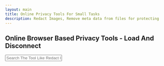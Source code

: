 ```yaml
---
layout: main
title: Online Privacy Tools For Small Tasks
description: Redact Images, Remove meta data from files for protecting your privacy. Compress your files and so on;
---
```


<section style="width: 100%;">
    <h1>Online Browser Based Privacy Tools - Load And Disconnect</h1>
<div class="search-container">
   <i class="fas fa-search search-icon"></i>
   <input type="text" class="search-bar" id="searchInput" placeholder="Search The Tool Like Redact Image ....">
</div>


<div class="container">
<div class="tool-grid" id="toolsGrid">
</div>
</div>

<script src="/assets/js/privacy-tools.js"></script>

<script type="application/ld+json">
{
  "@context": "https://schema.org",
  "@graph": [
    {
      "@type": "WebSite",
      "@id": "https://reptilebirds.com/#website",
      "url": "https://reptilebirds.com/",
      "name": "Reptile Birds",
      "description": "Free online privacy, audio, image, and file tools. 100% browser-based, secure, and private.",
      "inLanguage": "en",
      "publisher": {
        "@id": "https://reptilebirds.com/#organization"
      }
    },
    {
      "@type": "Organization",
      "@id": "https://reptilebirds.com/#organization",
      "name": "Reptile Birds",
      "url": "https://reptilebirds.com/",
      "logo": {
        "@type": "ImageObject",
        "url": "https://reptilebirds.com/logo.png"
      }
    },
    {
      "@type": "WebPage",
      "@id": "https://reptilebirds.com/privacy-tools/#webpage",
      "url": "https://reptilebirds.com/privacy-tools",
      "name": "Privacy Tools - Free Browser-Based Privacy Protection Tools",
      "isPartOf": {
        "@id": "https://reptilebirds.com/#website"
      },
      "about": {
        "@id": "https://reptilebirds.com/#organization"
      },
      "description": "Protect your privacy online with free browser-based tools. Compress files, redact images, and delete metadata instantly without uploads.",
      "breadcrumb": {
        "@id": "https://reptilebirds.com/privacy-tools/#breadcrumb"
      },
      "inLanguage": "en"
    },
    {
      "@type": "BreadcrumbList",
      "@id": "https://reptilebirds.com/privacy-tools/#breadcrumb",
      "itemListElement": [
        {
          "@type": "ListItem",
          "position": 1,
          "name": "Home",
          "item": "https://reptilebirds.com/"
        },
        {
          "@type": "ListItem",
          "position": 2,
          "name": "Privacy Tools",
          "item": "https://reptilebirds.com/privacy-tools"
        }
      ]
    },
    {
      "@type": "ItemList",
      "@id": "https://reptilebirds.com/privacy-tools/#itemlist",
      "name": "Privacy Tools",
      "itemListOrder": "Ascending",
      "numberOfItems": 3,
      "itemListElement": [
        {
          "@type": "SoftwareApplication",
          "name": "File Compressor",
          "applicationCategory": "UtilityApplication",
          "operatingSystem": "Any",
          "description": "Free online file compressor to reduce file size without losing quality. Supports ZIP, GZIP, TAR, RAR, and more. Works fully in your browser for private compression with no uploads.",
          "url": "https://reptilebirds.com/privacy-tools/file-compressor",
          "keywords": "Compress Files, File Compressor, Reduce File Size, Online File Compressor, ZIP File Compressor, GZIP File Compressor, TAR File Compressor, RAR File Compressor, Browser File Compressor, Offline File Compression",
          "offers": {
            "@type": "Offer",
            "price": "0",
            "priceCurrency": "USD"
          }
        },
        {
          "@type": "SoftwareApplication",
          "name": "Image Redactor - Redact Images at Pixel Level",
          "applicationCategory": "ImageApplication",
          "operatingSystem": "Any",
          "description": "Pixelate, blur, or hide sensitive parts of photos with our free image redactor. Secure, instant, and browser-based — no uploads required.",
          "url": "https://reptilebirds.com/privacy-tools/image-redactor",
          "keywords": "Redact Image, Redact Image Online, Pixelate Image, Blur Image, Hide Sensitive Information in Image, Online Image Redactor, Image Privacy Tool, Secure Image Editing, Censor Image Online, Anonymize Image",
          "offers": {
            "@type": "Offer",
            "price": "0",
            "priceCurrency": "USD"
          }
        },
        {
          "@type": "SoftwareApplication",
          "name": "Metadata Deleter",
          "applicationCategory": "UtilityApplication",
          "operatingSystem": "Any",
          "description": "Easily delete metadata from photos, documents, and files to protect your privacy. Works entirely in your browser for safe, offline metadata removal.",
          "url": "https://reptilebirds.com/privacy-tools/meta-data-remover",
          "keywords": "Metadata Deleter, Metadata Remover, Delete Metadata from Files, Remove EXIF Data, Photo Metadata Remover, Document Metadata Remover, Offline Metadata Removal, Secure File Cleaning, Remove Metadata Online, Anonymize Files",
          "offers": {
            "@type": "Offer",
            "price": "0",
            "priceCurrency": "USD"
          }
        }
      ]
    },
    {
      "@type": "FAQPage",
      "@id": "https://reptilebirds.com/privacy-tools/#faq",
      "mainEntity": [
        {
          "@type": "Question",
          "name": "How can I compress files without uploading them?",
          "acceptedAnswer": {
            "@type": "Answer",
            "text": "Use our File Compressor tool — it runs fully in your browser, so no files are uploaded. Compress ZIP, GZIP, TAR, RAR, and more instantly and securely."
          }
        },
        {
          "@type": "Question",
          "name": "How do I redact sensitive parts of an image?",
          "acceptedAnswer": {
            "@type": "Answer",
            "text": "Open the Image Redactor tool, upload your picture, then use pixelate or blur options to hide private details instantly without sending data anywhere."
          }
        },
        {
          "@type": "Question",
          "name": "Can I remove metadata from my files online?",
          "acceptedAnswer": {
            "@type": "Answer",
            "text": "Yes. The Metadata Deleter tool strips EXIF and metadata from photos, documents, and files directly in your browser — protecting your privacy offline."
          }
        }
      ]
    }
  ]
}
</script>
